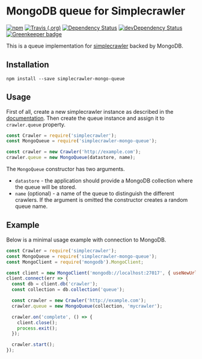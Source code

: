 # MongoDB queue for Simplecrawler

[![npm](https://img.shields.io/npm/v/simplecrawler-mongo-queue.svg)](https://www.npmjs.com/package/simplecrawler-mongo-queue)
[![Travis (.org)](https://img.shields.io/travis/kbychkov/simplecrawler-mongo-queue.svg)](https://travis-ci.org/kbychkov/simplecrawler-mongo-queue)
[![Dependency Status](https://img.shields.io/david/kbychkov/simplecrawler-mongo-queue.svg)](https://david-dm.org/kbychkov/simplecrawler-mongo-queue)
[![devDependency Status](https://img.shields.io/david/dev/kbychkov/simplecrawler-mongo-queue.svg)](https://david-dm.org/kbychkov/simplecrawler-mongo-queue?type=dev)
[![Greenkeeper badge](https://badges.greenkeeper.io/kbychkov/simplecrawler-mongo-queue.svg)](https://greenkeeper.io/)

This is a queue implementation for [simplecrawler](https://www.npmjs.com/package/simplecrawler) backed by MongoDB.

## Installation

```
npm install --save simplecrawler-mongo-queue
```

## Usage

First of all, create a new simplecrawler instance as described in the [documentation](https://www.npmjs.com/package/simplecrawler#getting-started). Then create the queue instance and assign it to `crawler.queue` property.

```javascript
const Crawler = require('simplecrawler');
const MongoQueue = require('simplecrawler-mongo-queue');

const crawler = new Crawler('http://example.com');
crawler.queue = new MongoQueue(datastore, name);
```

The `MongoQueue` constructor has two arguments.

- `datastore` - the application should provide a MongoDB collection where the queue will be stored.
- `name` (optional) - a name of the queue to distinguish the different crawlers. If the argument is omitted the constructor creates a random queue name.

## Example

Below is a minimal usage example with connection to MongoDB.

```javascript
const Crawler = require('simplecrawler');
const MongoQueue = require('simplecrawler-mongo-queue');
const MongoClient = require('mongodb').MongoClient;

const client = new MongoClient('mongodb://localhost:27017', { useNewUrlParser: true });
client.connect(err => {
  const db = client.db('crawler');
  const collection = db.collection('queue');

  const crawler = new Crawler('http://example.com');
  crawler.queue = new MongoQueue(collection, 'mycrawler');

  crawler.on('complete', () => {
    client.close();
    process.exit();
  });

  crawler.start();
});
```

